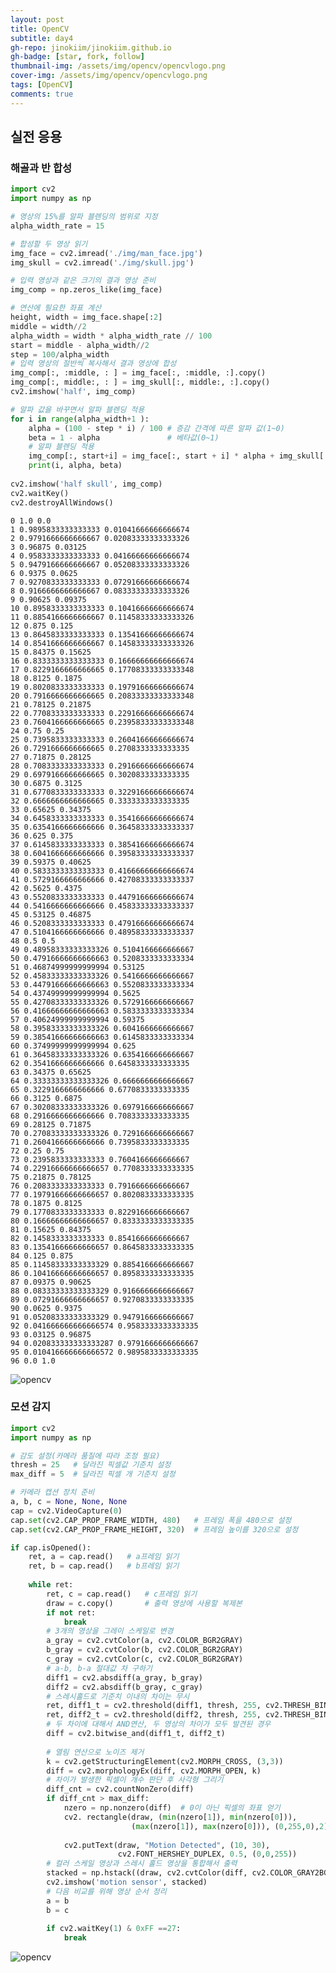 ```yaml
---
layout: post
title: OpenCV
subtitle: day4
gh-repo: jinokiim/jinokiim.github.io
gh-badge: [star, fork, follow]
thumbnail-img: /assets/img/opencv/opencvlogo.png
cover-img: /assets/img/opencv/opencvlogo.png
tags: [OpenCV]
comments: true
---
```



## 실전 응용

### 해골과 반 합성


```python
import cv2
import numpy as np

# 영상의 15%를 알파 블렌딩의 범위로 지정
alpha_width_rate = 15

# 합성할 두 영상 읽기
img_face = cv2.imread('./img/man_face.jpg')
img_skull = cv2.imread('./img/skull.jpg')

# 입력 영상과 같은 크기의 결과 영상 준비
img_comp = np.zeros_like(img_face)

# 연산에 필요한 좌표 계산
height, width = img_face.shape[:2]
middle = width//2
alpha_width = width * alpha_width_rate // 100
start = middle - alpha_width//2
step = 100/alpha_width
# 입력 영상의 절반씩 복사해서 결과 영상에 합성
img_comp[:, :middle, : ] = img_face[:, :middle, :].copy()
img_comp[:, middle:, : ] = img_skull[:, middle:, :].copy()
cv2.imshow('half', img_comp)

# 알파 값을 바꾸면서 알파 블렌딩 적용
for i in range(alpha_width+1 ):
    alpha = (100 - step * i) / 100 # 증감 간격에 따른 알파 값(1~0)
    beta = 1 - alpha               # 베타값(0~1)
    # 알파 블렌딩 적용
    img_comp[:, start+i] = img_face[:, start + i] * alpha + img_skull[:, start+i] * beta
    print(i, alpha, beta)
    
cv2.imshow('half skull', img_comp)
cv2.waitKey()
cv2.destroyAllWindows()
```

    0 1.0 0.0
    1 0.9895833333333333 0.01041666666666674
    2 0.9791666666666667 0.02083333333333326
    3 0.96875 0.03125
    4 0.9583333333333333 0.04166666666666674
    5 0.9479166666666667 0.05208333333333326
    6 0.9375 0.0625
    7 0.9270833333333333 0.07291666666666674
    8 0.9166666666666667 0.08333333333333326
    9 0.90625 0.09375
    10 0.8958333333333333 0.10416666666666674
    11 0.8854166666666667 0.11458333333333326
    12 0.875 0.125
    13 0.8645833333333333 0.13541666666666674
    14 0.8541666666666667 0.14583333333333326
    15 0.84375 0.15625
    16 0.8333333333333333 0.16666666666666674
    17 0.8229166666666665 0.17708333333333348
    18 0.8125 0.1875
    19 0.8020833333333333 0.19791666666666674
    20 0.7916666666666665 0.20833333333333348
    21 0.78125 0.21875
    22 0.7708333333333333 0.22916666666666674
    23 0.7604166666666665 0.23958333333333348
    24 0.75 0.25
    25 0.7395833333333333 0.26041666666666674
    26 0.7291666666666665 0.2708333333333335
    27 0.71875 0.28125
    28 0.7083333333333333 0.29166666666666674
    29 0.6979166666666665 0.3020833333333335
    30 0.6875 0.3125
    31 0.6770833333333333 0.32291666666666674
    32 0.6666666666666665 0.3333333333333335
    33 0.65625 0.34375
    34 0.6458333333333333 0.35416666666666674
    35 0.6354166666666666 0.36458333333333337
    36 0.625 0.375
    37 0.6145833333333333 0.38541666666666674
    38 0.6041666666666666 0.39583333333333337
    39 0.59375 0.40625
    40 0.5833333333333333 0.41666666666666674
    41 0.5729166666666666 0.42708333333333337
    42 0.5625 0.4375
    43 0.5520833333333333 0.44791666666666674
    44 0.5416666666666666 0.45833333333333337
    45 0.53125 0.46875
    46 0.5208333333333333 0.47916666666666674
    47 0.5104166666666666 0.48958333333333337
    48 0.5 0.5
    49 0.48958333333333326 0.5104166666666667
    50 0.47916666666666663 0.5208333333333334
    51 0.46874999999999994 0.53125
    52 0.45833333333333326 0.5416666666666667
    53 0.44791666666666663 0.5520833333333334
    54 0.43749999999999994 0.5625
    55 0.42708333333333326 0.5729166666666667
    56 0.41666666666666663 0.5833333333333334
    57 0.40624999999999994 0.59375
    58 0.39583333333333326 0.6041666666666667
    59 0.38541666666666663 0.6145833333333334
    60 0.37499999999999994 0.625
    61 0.36458333333333326 0.6354166666666667
    62 0.3541666666666666 0.6458333333333335
    63 0.34375 0.65625
    64 0.33333333333333326 0.6666666666666667
    65 0.3229166666666666 0.6770833333333335
    66 0.3125 0.6875
    67 0.30208333333333326 0.6979166666666667
    68 0.2916666666666666 0.7083333333333335
    69 0.28125 0.71875
    70 0.27083333333333326 0.7291666666666667
    71 0.2604166666666666 0.7395833333333335
    72 0.25 0.75
    73 0.2395833333333333 0.7604166666666667
    74 0.22916666666666657 0.7708333333333335
    75 0.21875 0.78125
    76 0.2083333333333333 0.7916666666666667
    77 0.19791666666666657 0.8020833333333335
    78 0.1875 0.8125
    79 0.1770833333333333 0.8229166666666667
    80 0.16666666666666657 0.8333333333333335
    81 0.15625 0.84375
    82 0.1458333333333333 0.8541666666666667
    83 0.13541666666666657 0.8645833333333335
    84 0.125 0.875
    85 0.11458333333333329 0.8854166666666667
    86 0.10416666666666657 0.8958333333333335
    87 0.09375 0.90625
    88 0.08333333333333329 0.9166666666666667
    89 0.07291666666666657 0.9270833333333335
    90 0.0625 0.9375
    91 0.05208333333333329 0.9479166666666667
    92 0.041666666666666574 0.9583333333333335
    93 0.03125 0.96875
    94 0.020833333333333287 0.9791666666666667
    95 0.010416666666666572 0.9895833333333335
    96 0.0 1.0

![opencv](/assets/img/opencv/day5/opencvday5_4.png)

### 모션 감지


```python
import cv2
import numpy as np

# 감도 설정(카메라 품질에 따라 조정 필요)
thresh = 25   # 달라진 픽셀값 기준치 설정
max_diff = 5  # 달라진 픽셀 개 기준치 설정

# 카메라 캡션 장치 준비
a, b, c = None, None, None
cap = cv2.VideoCapture(0)
cap.set(cv2.CAP_PROP_FRAME_WIDTH, 480)   # 프레임 폭을 480으로 설정
cap.set(cv2.CAP_PROP_FRAME_HEIGHT, 320)  # 프레임 높이를 320으로 설정

if cap.isOpened():
    ret, a = cap.read()   # a프레임 읽기
    ret, b = cap.read()   # b프레임 읽기
    
    while ret:
        ret, c = cap.read()   # c프레임 읽기
        draw = c.copy()       # 출력 영상에 사용할 복제본
        if not ret:
            break
        # 3개의 영상을 그레이 스케일로 변경    
        a_gray = cv2.cvtColor(a, cv2.COLOR_BGR2GRAY)
        b_gray = cv2.cvtColor(b, cv2.COLOR_BGR2GRAY)
        c_gray = cv2.cvtColor(c, cv2.COLOR_BGR2GRAY)
        # a-b, b-a 절대값 차 구하기 
        diff1 = cv2.absdiff(a_gray, b_gray)
        diff2 = cv2.absdiff(b_gray, c_gray)
        # 스레시홀드로 기준치 이내의 차이는 무시
        ret, diff1_t = cv2.threshold(diff1, thresh, 255, cv2.THRESH_BINARY)
        ret, diff2_t = cv2.threshold(diff2, thresh, 255, cv2.THRESH_BINARY)
        # 두 차이에 대해서 AND연산, 두 영상의 차이가 모두 발견된 경우
        diff = cv2.bitwise_and(diff1_t, diff2_t)
        
        # 열림 연산으로 노이즈 제거
        k = cv2.getStructuringElement(cv2.MORPH_CROSS, (3,3))
        diff = cv2.morphologyEx(diff, cv2.MORPH_OPEN, k)
        # 차이가 발생한 픽셀이 개수 판단 후 사각형 그리기
        diff_cnt = cv2.countNonZero(diff)
        if diff_cnt > max_diff:
            nzero = np.nonzero(diff)  # 0이 아닌 픽셀의 좌표 얻기
            cv2. rectangle(draw, (min(nzero[1]), min(nzero[0])),
                           (max(nzero[1]), max(nzero[0])), (0,255,0),2)
            
            cv2.putText(draw, "Motion Detected", (10, 30),
                        cv2.FONT_HERSHEY_DUPLEX, 0.5, (0,0,255))
        # 컬러 스케일 영상과 스레시 홀드 영상을 통합해서 출력    
        stacked = np.hstack((draw, cv2.cvtColor(diff, cv2.COLOR_GRAY2BGR)))
        cv2.imshow('motion sensor', stacked)
        # 다음 비교를 위해 영상 순서 정리    
        a = b
        b = c
            
        if cv2.waitKey(1) & 0xFF ==27:
            break
```

![opencv](/assets/img/opencv/day5/opencvday5_5.png)
